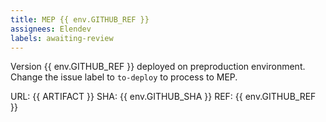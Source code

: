 ```yaml
---
title: MEP {{ env.GITHUB_REF }}
assignees: Elendev
labels: awaiting-review
---
```

Version {{ env.GITHUB_REF }} deployed on preproduction environment. Change the issue label to `to-deploy` to process to MEP.

URL: {{ ARTIFACT }}
SHA: {{ env.GITHUB_SHA }}
REF: {{ env.GITHUB_REF }}
